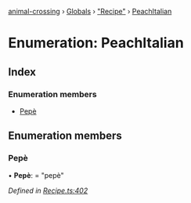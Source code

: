 [animal-crossing](../README.md) › [Globals](../globals.md) › ["Recipe"](../modules/_recipe_.md) › [PeachItalian](_recipe_.peachitalian.md)

# Enumeration: PeachItalian

## Index

### Enumeration members

* [Pepè](_recipe_.peachitalian.md#pepè)

## Enumeration members

###  Pepè

• **Pepè**: = "pepè"

*Defined in [Recipe.ts:402](https://github.com/Norviah/animal-crossing/blob/682361d/module/types/Recipe.ts#L402)*
